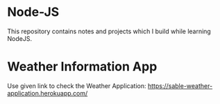 # Node-JS

This repository contains notes and projects which I build while learning NodeJS.

# Weather Information App

Use given link to check the Weather Application: https://sable-weather-application.herokuapp.com/
